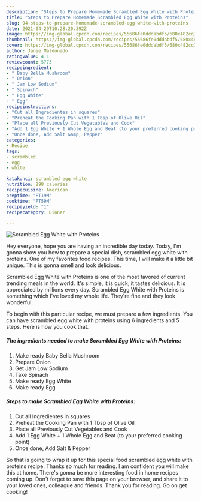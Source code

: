 ```yaml
---
description: "Steps to Prepare Homemade Scrambled Egg White with Proteins"
title: "Steps to Prepare Homemade Scrambled Egg White with Proteins"
slug: 94-steps-to-prepare-homemade-scrambled-egg-white-with-proteins
date: 2021-04-29T10:28:20.392Z
image: https://img-global.cpcdn.com/recipes/55686fe0dddabdf5/680x482cq70/scrambled-egg-white-with-proteins-recipe-main-photo.jpg
thumbnail: https://img-global.cpcdn.com/recipes/55686fe0dddabdf5/680x482cq70/scrambled-egg-white-with-proteins-recipe-main-photo.jpg
cover: https://img-global.cpcdn.com/recipes/55686fe0dddabdf5/680x482cq70/scrambled-egg-white-with-proteins-recipe-main-photo.jpg
author: Janie Maldonado
ratingvalue: 4.1
reviewcount: 5773
recipeingredient:
- " Baby Bella Mushroom"
- " Onion"
- " Jam Low Sodium"
- " Spinach"
- " Egg White"
- " Egg"
recipeinstructions:
- "Cut all Ingredientes in squares"
- "Preheat the Cooking Pan with 1 Tbsp of Olive Oil"
- "Place all Previously Cut Vegetables and Cook"
- "Add 1 Egg White + 1 Whole Egg and Beat (to your preferred cooking point)"
- "Once done, Add Salt &amp; Pepper"
categories:
- Recipe
tags:
- scrambled
- egg
- white

katakunci: scrambled egg white 
nutrition: 298 calories
recipecuisine: American
preptime: "PT19M"
cooktime: "PT59M"
recipeyield: "1"
recipecategory: Dinner

---
```



![Scrambled Egg White with Proteins](https://img-global.cpcdn.com/recipes/55686fe0dddabdf5/680x482cq70/scrambled-egg-white-with-proteins-recipe-main-photo.jpg)

Hey everyone, hope you are having an incredible day today. Today, I'm gonna show you how to prepare a special dish, scrambled egg white with proteins. One of my favorites food recipes. This time, I will make it a little bit unique. This is gonna smell and look delicious.



Scrambled Egg White with Proteins is one of the most favored of current trending meals in the world. It's simple, it is quick, it tastes delicious. It is appreciated by millions every day. Scrambled Egg White with Proteins is something which I've loved my whole life. They're fine and they look wonderful.


To begin with this particular recipe, we must prepare a few ingredients. You can have scrambled egg white with proteins using 6 ingredients and 5 steps. Here is how you cook that.

<!--inarticleads1-->

##### The ingredients needed to make Scrambled Egg White with Proteins:

1. Make ready  Baby Bella Mushroom
1. Prepare  Onion
1. Get  Jam Low Sodium
1. Take  Spinach
1. Make ready  Egg White
1. Make ready  Egg




<!--inarticleads2-->

##### Steps to make Scrambled Egg White with Proteins:

1. Cut all Ingredientes in squares
1. Preheat the Cooking Pan with 1 Tbsp of Olive Oil
1. Place all Previously Cut Vegetables and Cook
1. Add 1 Egg White + 1 Whole Egg and Beat (to your preferred cooking point)
1. Once done, Add Salt &amp; Pepper




So that is going to wrap it up for this special food scrambled egg white with proteins recipe. Thanks so much for reading. I am confident you will make this at home. There's gonna be more interesting food in home recipes coming up. Don't forget to save this page on your browser, and share it to your loved ones, colleague and friends. Thank you for reading. Go on get cooking!
